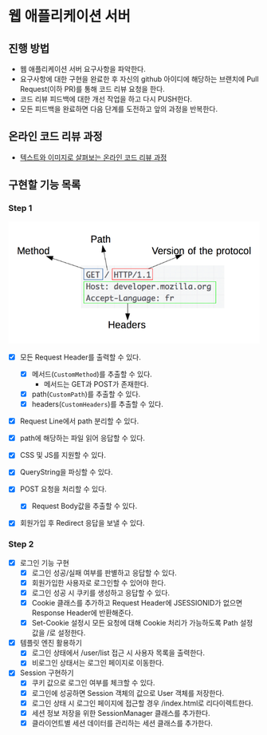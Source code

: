 # 웹 애플리케이션 서버

## 진행 방법

* 웹 애플리케이션 서버 요구사항을 파악한다.
* 요구사항에 대한 구현을 완료한 후 자신의 github 아이디에 해당하는 브랜치에 Pull Request(이하 PR)를 통해 코드 리뷰 요청을 한다.
* 코드 리뷰 피드백에 대한 개선 작업을 하고 다시 PUSH한다.
* 모든 피드백을 완료하면 다음 단계를 도전하고 앞의 과정을 반복한다.

## 온라인 코드 리뷰 과정

* [텍스트와 이미지로 살펴보는 온라인 코드 리뷰 과정](https://github.com/next-step/nextstep-docs/tree/master/codereview)

## 구현할 기능 목록

### Step 1
![img.png](img.png)

* [x] 모든 Request Header를 출력할 수 있다.
  * [x] 메서드(`CustomMethod`)를 추출할 수 있다.
    * 메서드는 GET과 POST가 존재한다.
  * [x] path(`CustomPath`)를 추출할 수 있다.
  * [x] headers(`CustomHeaders`)를 추출할 수 있다.

* [x] Request Line에서 path 분리할 수 있다.

* [x] path에 해당하는 파일 읽어 응답할 수 있다.

* [x] CSS 및 JS를 지원할 수 있다.

* [x] QueryString을 파싱할 수 있다.
 
* [x] POST 요청을 처리할 수 있다.
  * [x] Request Body값을 추출할 수 있다.

* [x] 회원가입 후 Redirect 응답을 보낼 수 있다.

### Step 2

* [x] 로그인 기능 구현
  * [x] 로그인 성공/실패 여부를 판별하고 응답할 수 있다.
  * [x] 회원가입한 사용자로 로그인할 수 있어야 한다.
  * [x] 로그인 성공 시 쿠키를 생성하고 응답할 수 있다.
  * [x] Cookie 클래스를 추가하고 Request Header에 JSESSIONID가 없으면 Response Header에 반환해준다.
  * [x] Set-Cookie 설정시 모든 요청에 대해 Cookie 처리가 가능하도록 Path 설정 값을 /로 설정한다.
* [x] 템플릿 엔진 활용하기
    * [x] 로그인 상태에서 /user/list 접근 시 사용자 목록을 출력한다.
    * [x] 비로그인 상태서는 로그인 페이지로 이동한다.
* [x] Session 구현하기
  * [x] 쿠키 값으로 로그인 여부를 체크할 수 있다.
  * [x] 로그인에 성공하면 Session 객체의 값으로 User 객체를 저장한다.
  * [x] 로그인 상태 시 로그인 페이지에 접근할 경우 /index.html로 리다이렉트한다.
  * [x] 세션 정보 저장을 위한 SessionManager 클래스를 추가한다.
  * [x] 클라이언트별 세션 데이터를 관리하는 세션 클래스를 추가한다.
